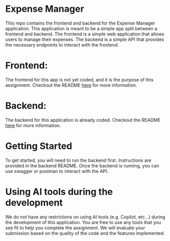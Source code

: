 # Expense Manager

This repo contains the frontend and backend for the Expense Manager application.
This application is meant to be a simple app split between a frontend and backend. 
The frontend is a simple web application that allows users to manage their expenses. 
The backend is a simple API that provides the necessary endpoints to interact with the frontend.

# Frontend:
The frontend for this app is not yet coded, and it is the purpose of this assignment.
Checkout the README [here](frontend/README.md) for more information.

# Backend:
The backend for this application is already coded.
Checkout the README [here](backend/README.md) for more information.

# Getting Started
To get started, you will need to run the backend first.
Instructions are provided in the backend README. 
Once the backend is running, you can use swagger or postman to interact with the API.

# Using AI tools during the development
We do not have any restrictions on using AI tools (e.g. Copilot, etc...) during the development of this application.
You are free to use any tools that you see fit to help you complete the assignment.
We will evaluate your submission based on the quality of the code and the features implemented.